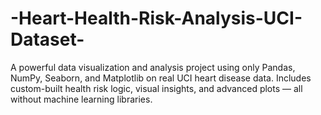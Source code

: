 # -Heart-Health-Risk-Analysis-UCI-Dataset-
A powerful data visualization and analysis project using only Pandas, NumPy, Seaborn, and Matplotlib on real UCI heart disease data. Includes custom-built health risk logic, visual insights, and advanced plots — all without machine learning libraries.

